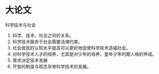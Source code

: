 # 大论文
科学技术与社会

1. 科学、技术、社会之间的关系。
2. 科学技术服务于社会需要法律约束。
3. 社会居民的认知水平提高可以更好地促使科学技术造福社会。
4. 对科学技术人才的培养，尤其是对少年的培养，童年少年时期人格的养成。
5. 需求决定技术发展
6. 开放的制度与观念孕育科学技术的发展。